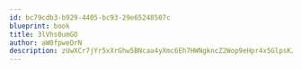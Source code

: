 ```yaml
---
id: bc79cdb3-b929-4405-bc93-29e65248507c
blueprint: book
title: 3lVhs0umGO
author: aW0fpweDrN
description: zUwXCr7jYr5xXrGhw5BNcaa4yXmc6Eh7HWNgkncZ2Wop9eHpr4x5GlpsKJlY0ATACDvYT3J44pf3PLepzFW8VEoTL8DLExCB1LAI
---
```

